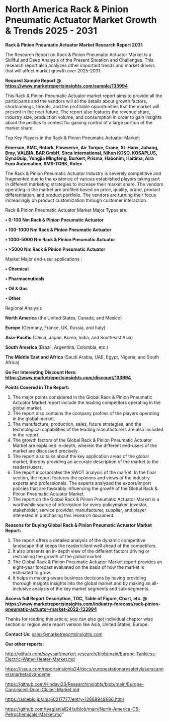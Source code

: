 # North America Rack & Pinion Pneumatic Actuator Market Growth & Trends 2025 - 2031

<strong>Rack & Pinion Pneumatic Actuator Market Research Report 2031</strong>

The Research Report on Rack & Pinion Pneumatic Actuator Market is a Skillful and Deep Analysis of the Present Situation and Challenges. This research report also analyzes other important trends and market drivers that will affect market growth over 2025-2031.

<strong>Request Sample Report @ <a href=https://www.marketreportsinsights.com/sample/133994>https://www.marketreportsinsights.com/sample/133994</a></strong>

This Rack & Pinion Pneumatic Actuator market report aims to provide all the participants and the vendors will all the details about growth factors, shortcomings, threats, and the profitable opportunities that the market will present in the near future. The report also features the revenue share, industry size, production volume, and consumption in order to gain insights about the politics to contest for gaining control of a large portion of the market share.

Top Key Players in the Rack & Pinion Pneumatic Actuator Market:

<strong>Emerson, SMC, Rotork, Flowserve, Air Torque, Crane, St. Hans, Juhang, Bray, VALBIA, BAR GmbH, Sirca International, Nihon KOSO, KOSAPLUS, DynaQuip, Yongjia Mingfeng, Burkert, Prisma, Habonim, Haitima, Aira Euro Automation, SMS-TORK, Rotex</strong>

The Rack & Pinion Pneumatic Actuator Industry is severely competitive and fragmented due to the existence of various established players taking part in different marketing strategies to increase their market share. The vendors operating in the market are profiled based on price, quality, brand, product differentiation, and product portfolio. The vendors are turning their focus increasingly on product customization through customer interaction.

Rack & Pinion Pneumatic Actuator Market Major Types are:

<strong>• 0-100 Nm Rack & Pinion Pneumatic Actuator

• 100-1000 Nm Rack & Pinion Pneumatic Actuator

• 1000-5000 Nm Rack & Pinion Pneumatic Actuator

• >5000 Nm Rack & Pinion Pneumatic Actuator</strong>

Market Major end-user applications :

<strong>• Chemical

• Pharmaceuticals

• Oil & Gas

• Other</strong>

Regional Analysis

</u><strong><b>North America</b></strong> (the United States, Canada, and Mexico)

<strong><b>Europe </b></strong>(Germany, France, UK, Russia, and Italy)

<strong><b>Asia-Pacific</b></strong> (China, Japan, Korea, India, and Southeast Asia)

<strong><b>South America</b></strong> (Brazil, Argentina, Colombia, etc.)

<strong><b>The Middle East and Africa</b></strong> (Saudi Arabia, UAE, Egypt, Nigeria, and South Africa)

<strong>Go For Interesting Discount Here: <a href=https://www.marketreportsinsights.com/discount/133994>https://www.marketreportsinsights.com/discount/133994</a></strong>

<strong>Points Covered in The Report:</strong>
<ol>
  <li>The major points considered in the Global Rack & Pinion Pneumatic Actuator Market report include the leading competitors operating in the global market.</li>
  <li>The report also contains the company profiles of the players operating in the global market.</li>
  <li>The manufacture, production, sales, future strategies, and the technological capabilities of the leading manufacturers are also included in the report.</li>
  <li>The growth factors of the Global Rack & Pinion Pneumatic Actuator Market are explained in-depth, wherein the different end-users of the market are discussed precisely.</li>
  <li>The report also talks about the key application areas of the global market, thereby providing an accurate description of the market to the readers/users.</li>
  <li>The report incorporates the SWOT analysis of the market. In the final section, the report features the opinions and views of the industry experts and professionals. The experts analyzed the export/import policies that are favorably influencing the growth of the Global Rack & Pinion Pneumatic Actuator Market.</li>
  <li>The report on the Global Rack & Pinion Pneumatic Actuator Market is a worthwhile source of information for every policymaker, investor, stakeholder, service provider, manufacturer, supplier, and player interested in purchasing this research document.</li>
</ol>
<strong>Reasons for Buying Global Rack & Pinion Pneumatic Actuator Market Report:</strong>

<ol>
  <li>The report offers a detailed analysis of the dynamic competitive landscape that keeps the reader/client well ahead of the competitors.</li>
  <li>It also presents an in-depth view of the different factors driving or restraining the growth of the global market.</li>
  <li>The Global Rack & Pinion Pneumatic Actuator Market report provides an eight-year forecast evaluated on the basis of how the market is estimated to grow.</li>
  <li>It helps in making aware business decisions by having providing thorough insights insights into the global market and by making an all-inclusive analysis of the key market segments and sub-segments.</li>
</ol>
<strong>Access full Report Description, TOC, Table of Figure, Chart, etc. @ <a href=https://www.marketreportsinsights.com/industry-forecast/rack-pinion-pneumatic-actuator-market-2022-133994>https://www.marketreportsinsights.com/industry-forecast/rack-pinion-pneumatic-actuator-market-2022-133994</a></strong>


Thanks for reading this article; you can also get individual chapter wise section or region wise report version like Asia, United States, Europe.

<strong>Contact Us:</strong>
sales@marketreportsinsights.com

<strong>Our other reports:</strong>

<a href=http://github.com/sayysaif/market-research/blob/main/Europe-Tankless-Electric-Water-Heater-Market.md>http://github.com/sayysaif/market-research/blob/main/Europe-Tankless-Electric-Water-Heater-Market.md</a>

<a href=https://issuu.com/reportsinsights24/docs/europestationarysafetylaserscannersmarketadvanceme>https://issuu.com/reportsinsights24/docs/europestationarysafetylaserscannersmarketadvanceme</a>

<a href=https://github.com/Hindavi23/Researchinsights/blob/main/Europe-Concealed-Door-Closer-Market.md>https://github.com/Hindavi23/Researchinsights/blob/main/Europe-Concealed-Door-Closer-Market.md</a>

<a href=https://ameblo.jp/anjali0217777/entry-12888949686.html>https://ameblo.jp/anjali0217777/entry-12888949686.html</a>

<a href=https://github.com/tyagianjali24/a/blob/main/North-America-C5-Petrochemicals-Market.md>https://github.com/tyagianjali24/a/blob/main/North-America-C5-Petrochemicals-Market.md</a>"
